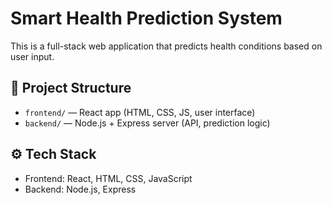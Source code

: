 # Smart Health Prediction System

This is a full-stack web application that predicts health conditions based on user input.

## 📁 Project Structure

- `frontend/` — React app (HTML, CSS, JS, user interface)
- `backend/` — Node.js + Express server (API, prediction logic)

## ⚙️ Tech Stack

- Frontend: React, HTML, CSS, JavaScript
- Backend: Node.js, Express
